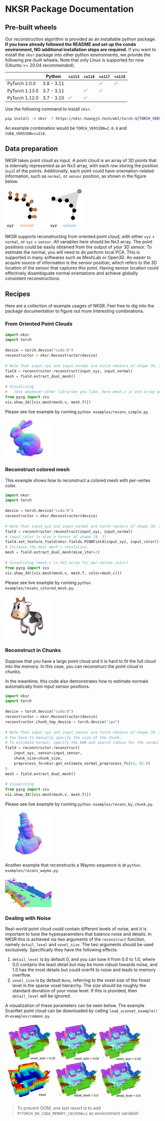 # NKSR Package Documentation

## Pre-built wheels

Our reconstruction algorithm is provided as an installable python package. **If you have already followed the README and set up the conda environment, NO additional installation steps are required.**
If you want to install the `nksr` package into other python environments, we provide the following pre-built wheels. Note that only Linux is supported for now (Ubuntu >= 20.04 recommended).


|                | Python | `cu113` | `cu116` | `cu117` | `cu118` |
|----------------|---------|---------|---------|---------|---------|
| PyTorch 2.0.0  | 3.8 - 3.11 |       |       | ✅      | ✅      |
| PyTorch 1.13.0 | 3.7 - 3.11 |       | ✅     | ✅      |       |
| PyTorch 1.12.0 | 3.7 - 3.10 | ✅ | ✅ |  |  |

Use the following command to install `nksr`.
```bash
pip install -U nksr -f https://nksr.huangjh.tech/whl/torch-${TORCH_VERSION}+${CUDA_VERSION}.html
```

An example combination would be `TORCH_VERSION=2.0.0` and `CUDA_VERSION=cu118`.

## Data preparation

NKSR takes point cloud as input. A point cloud is an array of 3D points that is internally represented as an Nx3 array, with each row storing the position (`xyz`) of the points.
Additionally, each point could have orientation-related information, such as `normal`, or `sensor` position, as shown in the figure below.

<img src="assets/input.svg"  width="50%">

NKSR supports reconstructing from oriented point cloud, with either `xyz` + `normal`, or `xyz` + `sensor`. All variables here should be Nx3 array.
The point positions could be easily obtained from the output of your 3D sensor. To estimate the normal, you will need to do perform local PCA. This is supported in many softwares such as MeshLab or Open3D.
An easier to acquire source of information is the sensor position, which refers to the 3D location of the sensor that captures this point.
Having sensor location could effectively disambiguate normal orientations and achieve globally consistent reconstructions.

## Recipes

Here are a collection of example usages of NKSR. Feel free to dig into the package documentation to figure out more interesting combinations.

### From Oriented Point Clouds

```python
import nksr
import torch

device = torch.device("cuda:0")
reconstructor = nksr.Reconstructor(device)

# Note that input_xyz and input_normal are torch tensors of shape [N, 3] and [N, 3] respectively.
field = reconstructor.reconstruct(input_xyz, input_normal)
mesh = field.extract_dual_mesh()

# Visualizing 
#   (Use whatever other libraries you like, here mesh.v is Vx3 array and mesh.f is Tx3 triangle index array)
from pycg import vis
vis.show_3d([vis.mesh(mesh.v, mesh.f)])
```

Please see live example by running `python examples/recons_simple.py`.

<img src="assets/example_simple.png"  width="30%">

### Reconstruct colored mesh

This example shows how to reconstruct a colored mesh with per-vertex color.

```python
import nksr
import torch

device = torch.device("cuda:0")
reconstructor = nksr.Reconstructor(device)

# Note that input_xyz and input_normal are torch tensors of shape [N, 3] and [N, 3] respectively.
field = reconstructor.reconstruct(input_xyz, input_normal)
# input_color is also a tensor of shape [N, 3]
field.set_texture_field(nksr.fields.PCNNField(input_xyz, input_color))
# Increase the dual mesh's resolution.
mesh = field.extract_dual_mesh(mise_iter=2)

# Visualizing (mesh.c is Vx3 array for per-vertex color)
from pycg import vis
vis.show_3d([vis.mesh(mesh.v, mesh.f, color=mesh.c)])
```

Please see live example by running `python examples/recons_colored_mesh.py`.

<img src="assets/example_spot.png"  width="30%">

### Reconstruct in Chunks

Suppose that you have a large point cloud and it is hard to fit the full cloud into the memory.
In this case, you can reconstruct the point cloud in chunks.

In the meantime, this code also demonstrates how to estimate normals automatically from input sensor positions.

```python
import nksr
import torch

device = torch.device("cuda:0")
reconstructor = nksr.Reconstructor(device)
reconstructor.chunk_tmp_device = torch.device("cpu")

# Note that input_xyz and input_sensor are torch tensors of shape [N, 3] and [N, 3] respectively.
# You have to manually specify the size of the chunk.
# To estimate normal, specify the kNN and search radius for the normal estimator
field = reconstructor.reconstruct(
    input_xyz, sensor=input_sensor,
    chunk_size=chunk_size,
    preprocess_fn=nksr.get_estimate_normal_preprocess_fn(64, 85.0)
)
mesh = field.extract_dual_mesh()

# Visualizing
from pycg import vis
vis.show_3d([vis.mesh(mesh.v, mesh.f)])
```

Please see live example by running `python examples/recons_by_chunk.py`.

<img src="assets/example_buda.png"  width="30%">

Another example that reconstructs a Waymo sequence is at `python examples/recons_waymo.py`.

<img src="assets/example_waymo.png"  width="30%">

### Dealing with Noise

Real-world point cloud could contain different levels of noise, and it is important to tune the hyperparameters that balance noise and details.
In NKSR this is achieved via two arguments of the `reconstruct` function, namely `detail_level` and `voxel_size`.
The two arguments should be used exclusively. Specifically they have the following effects:

1. `detail_level` is by default 0, and you can tune it from 0.0 to 1.0, where 0.0 contains the least detail but may be more robust towards noise, and 1.0 has the most details but could overfit to noise and leads to memory overflow.
2. `voxel_size` is by default `None`, referring to the voxel size of the finest level in the sparse voxel hierarchy. The size should be roughly the standard deviation of your noise level. If this is provided, then `detail_level` will be ignored.

A visualization of these parameters can be seen below. The example ScanNet point cloud can be downloaded by calling `load_scannet_example()` in `examples/common.py`.

<img src="assets/example_scannet.png"  width="90%">

> To prevent OOM, one last resort is to add `PYTORCH_NO_CUDA_MEMORY_CACHING=1` as environment variable!
